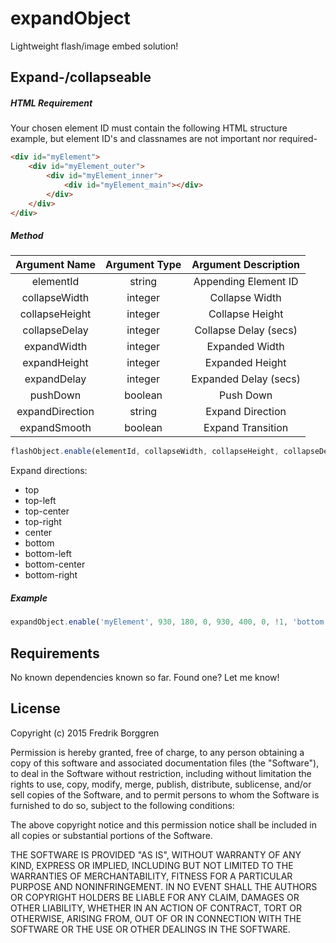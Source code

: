# expandObject

Lightweight flash/image embed solution!

## Expand-/collapseable

##### HTML Requirement

Your chosen element ID must contain the following HTML structure example, but element ID's and classnames are not important nor required-

```html
<div id="myElement">
    <div id="myElement_outer">
        <div id="myElement_inner">
            <div id="myElement_main"></div>
        </div>
    </div>
</div>
```

##### Method

| Argument Name     | Argument Type     | Argument Description  |
| :---------------: | :---------------: | :-------------------: |
| elementId         | string            | Appending Element ID  |
| collapseWidth     | integer           | Collapse Width        |
| collapseHeight    | integer           | Collapse Height       |
| collapseDelay     | integer           | Collapse Delay (secs) |
| expandWidth       | integer           | Expanded Width        |
| expandHeight      | integer           | Expanded Height       |
| expandDelay       | integer           | Expanded Delay (secs) |
| pushDown          | boolean           | Push Down             |
| expandDirection   | string            | Expand Direction      |
| expandSmooth      | boolean           | Expand Transition     |

```javascript
flashObject.enable(elementId, collapseWidth, collapseHeight, collapseDelay, expandWidth, expandHeight, expandDelay, pushDown, expandDirection, expandSmooth);
```

Expand directions:

- top
- top-left
- top-center
- top-right
- center
- bottom
- bottom-left
- bottom-center
- bottom-right

##### Example
```javascript
expandObject.enable('myElement', 930, 180, 0, 930, 400, 0, !1, 'bottom', 1);
```

## Requirements

No known dependencies known so far. Found one? Let me know!

## License

Copyright (c) 2015 Fredrik Borggren

Permission is hereby granted, free of charge, to any person obtaining a copy of this software and associated documentation files (the "Software"), to deal in the Software without restriction, including without limitation the rights to use, copy, modify, merge, publish, distribute, sublicense, and/or sell copies of the Software, and to permit persons to whom the Software is furnished to do so, subject to the following conditions:

The above copyright notice and this permission notice shall be included in all copies or substantial portions of the Software.

THE SOFTWARE IS PROVIDED "AS IS", WITHOUT WARRANTY OF ANY KIND, EXPRESS OR IMPLIED, INCLUDING BUT NOT LIMITED TO THE WARRANTIES OF MERCHANTABILITY, FITNESS FOR A PARTICULAR PURPOSE AND NONINFRINGEMENT. IN NO EVENT SHALL THE AUTHORS OR COPYRIGHT HOLDERS BE LIABLE FOR ANY CLAIM, DAMAGES OR OTHER LIABILITY, WHETHER IN AN ACTION OF CONTRACT, TORT OR OTHERWISE, ARISING FROM, OUT OF OR IN CONNECTION WITH THE SOFTWARE OR THE USE OR OTHER DEALINGS IN THE SOFTWARE.
